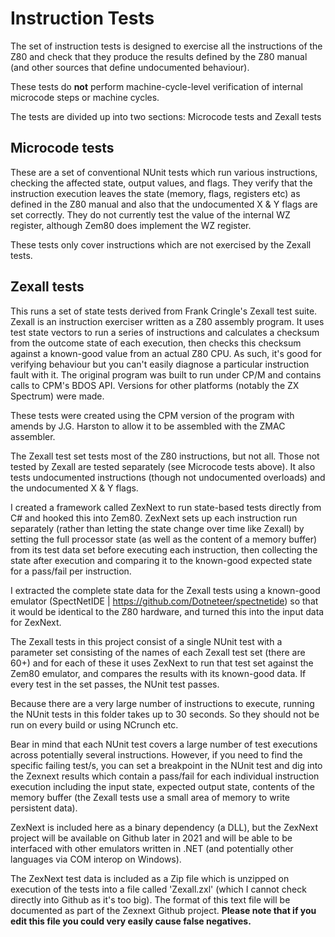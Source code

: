 ﻿# Instruction Tests

The set of instruction tests is designed to exercise all the instructions of the Z80 and check that they produce the results defined by the
Z80 manual (and other sources that define undocumented behaviour).

These tests do **not** perform machine-cycle-level verification of internal microcode steps or machine cycles.

The tests are divided up into two sections: Microcode tests and Zexall tests

## Microcode tests

These are a set of conventional NUnit tests which run various instructions, checking the affected state, output values, and flags. They verify that the 
instruction execution leaves the state (memory, flags, registers etc) as defined in the Z80 manual and also that the undocumented X & Y flags are set correctly.
They do not currently test the value of the internal WZ register, although Zem80 does implement the WZ register.

These tests only cover instructions which are not exercised by the Zexall tests. 

## Zexall tests

This runs a set of state tests derived from Frank Cringle's Zexall test suite. Zexall is an instruction exerciser written as a Z80 assembly program. 
It uses test state vectors to run a series of instructions and calculates a checksum from the outcome state of each execution, then checks this checksum 
against a known-good value from an actual Z80 CPU. As such, it's good for verifying behaviour but you can't easily diagnose a particular instruction fault with it.
The original program was built to run under CP/M and contains calls to CPM's BDOS API. Versions for other platforms (notably the ZX Spectrum) were made. 

These tests were created using the CPM version of the program with amends by J.G. Harston to allow it to be assembled with the ZMAC assembler.

The Zexall test set tests most of the Z80 instructions, but not all. Those not tested by Zexall are tested separately (see Microcode tests above). It also tests undocumented
instructions (though not undocumented overloads) and the undocumented X & Y flags.

I created a framework called ZexNext to run state-based tests directly from C# and hooked this into Zem80. ZexNext sets up each instruction run separately (rather than letting the state change over time like Zexall) by setting the full processor state (as well as the content of a memory buffer) from its test data set before executing each instruction, then collecting the state after execution and comparing it to the known-good expected state for a pass/fail per instruction. 

I extracted the complete state data for the Zexall tests using a known-good emulator (SpectNetIDE | https://github.com/Dotneteer/spectnetide) so that it would
be identical to the Z80 hardware, and turned this into the input data for ZexNext.

The Zexall tests in this project consist of a single NUnit test with a parameter set consisting of the names of each Zexall test set (there are 60+) and for each of these
it uses ZexNext to run that test set against the Zem80 emulator, and compares the results with its known-good data. If every test in the set passes, the NUnit test passes.

Because there are a very large number of instructions to execute, running the NUnit tests in this folder takes up to 30 seconds. So they should not be run on every build or
using NCrunch etc. 

Bear in mind that each NUnit test covers a large number of test executions across potentially several instructions. However, if you need to find the specific failing test/s,
you can set a breakpoint in the NUnit test and dig into the Zexnext results which contain a pass/fail for each individual instruction execution including the input state,
expected output state, contents of the memory buffer (the Zexall tests use a small area of memory to write persistent data).

ZexNext is included here as a binary dependency (a DLL), but the ZexNext project will be available on Github later in 2021 and will be able to be interfaced with other emulators written in .NET (and potentially other languages via COM interop on Windows). 

The ZexNext test data is included as a Zip file which is unzipped on execution of the tests into a file called 'Zexall.zxl' (which I cannot check directly into Github as it's too big). The format of this text file will be documented as part of the Zexnext Github project. **Please note that if you edit this file you could very easily cause false negatives.**
